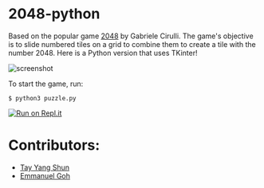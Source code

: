 2048-python
===========

Based on the popular game [2048](https://github.com/gabrielecirulli/2048) by Gabriele Cirulli. The game's objective is to slide numbered tiles on a grid to combine them to create a tile with the number 2048. Here is a Python version that uses TKinter! 

![screenshot](img/screenshot.png)

To start the game, run:
    
    $ python3 puzzle.py

[![Run on Repl.it](https://repl.it/badge/github/kiriashoo/2048-python)](https://repl.it/github/kiriashoo/2048-python)

Contributors:
==

- [Tay Yang Shun](http://github.com/yangshun)
- [Emmanuel Goh](http://github.com/emman27)
